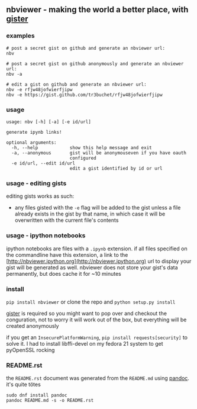 ## nbviewer - making the world a better place, with [gister](https://github.com/tr3buchet/gister)

### examples
```
# post a secret gist on github and generate an nbviewer url:
nbv

# post a secret gist on github anonymously and generate an nbviewer url:
nbv -a

# edit a gist on github and generate an nbviewer url:
nbv -e rfjw48jofwierfjipw
nbv -e https://gist.github.com/tr3buchet/rfjw48jofwierfjipw
```

### usage
```
usage: nbv [-h] [-a] [-e id/url]

generate ipynb links!

optional arguments:
  -h, --help            show this help message and exit
  -a, --anonymous       gist will be anonymouseven if you have oauth
                        configured
  -e id/url, --edit id/url
                        edit a gist identified by id or url
```

### usage - editing gists
editing gists works as such:
* any files gisted with the `-e` flag will be added to the gist unless a file already exists in the gist by that name, in which
  case it will be overwritten with the current file's contents

### usage - ipython notebooks
ipython notebooks are files with a `.ipynb` extension. if all files specified on the commandline have this extension, a link to the
[http://nbviewer.ipython.org](http://nbviewer.ipython.org) url to display your gist will be generated as well. nbviewer does not
store your gist's data permanently, but does cache it for ~10 minutes

### install
`pip install nbviewer` or clone the repo and `python setup.py install`

[gister](https://github.com/tr3buchet/gister) is required so you might want to pop over and checkout the conguration, not to worry
it will work out of the box, but everything will be created anonymously

if you get an `InsecurePlatformWarning`, `pip install requests[security]` to solve it.
I had to install libffi-devel on my fedora 21 system to get pyOpenSSL rocking

### README.rst
the `README.rst` document was generated from the `README.md` using [pandoc](http://pandoc.org/). it's quite tötes
```
sudo dnf install pandoc
pandoc README.md -s -o README.rst
```
